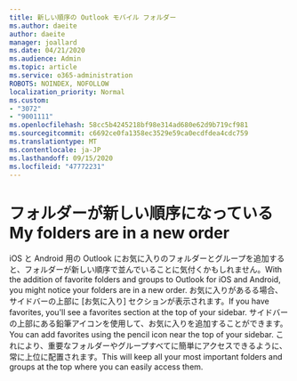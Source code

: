 ```yaml
---
title: 新しい順序の Outlook モバイル フォルダー
ms.author: daeite
author: daeite
manager: joallard
ms.date: 04/21/2020
ms.audience: Admin
ms.topic: article
ms.service: o365-administration
ROBOTS: NOINDEX, NOFOLLOW
localization_priority: Normal
ms.custom:
- "3072"
- "9001111"
ms.openlocfilehash: 58cc5b4245218bf98e314ad680e62d9b719cf981
ms.sourcegitcommit: c6692ce0fa1358ec3529e59ca0ecdfdea4cdc759
ms.translationtype: MT
ms.contentlocale: ja-JP
ms.lasthandoff: 09/15/2020
ms.locfileid: "47772231"
---
```

# <a name="my-folders-are-in-a-new-order"></a><span data-ttu-id="6870a-102">フォルダーが新しい順序になっている</span><span class="sxs-lookup"><span data-stu-id="6870a-102">My folders are in a new order</span></span>

<span data-ttu-id="6870a-103">iOS と Android 用の Outlook にお気に入りのフォルダーとグループを追加すると、フォルダーが新しい順序で並んでいることに気付くかもしれません。</span><span class="sxs-lookup"><span data-stu-id="6870a-103">With the addition of favorite folders and groups to Outlook for iOS and Android, you might notice your folders are in a new order.</span></span> <span data-ttu-id="6870a-104">お気に入りがあるる場合、サイドバーの上部に [お気に入り] セクションが表示されます。</span><span class="sxs-lookup"><span data-stu-id="6870a-104">If you have favorites, you'll see a favorites section at the top of your sidebar.</span></span> <span data-ttu-id="6870a-105">サイドバーの上部にある鉛筆アイコンを使用して、お気に入りを追加することができます。</span><span class="sxs-lookup"><span data-stu-id="6870a-105">You can add favorites using the pencil icon near the top of your sidebar.</span></span> <span data-ttu-id="6870a-106">これにより、重要なフォルダーやグループすべてに簡単にアクセスできるように、常に上位に配置されます。</span><span class="sxs-lookup"><span data-stu-id="6870a-106">This will keep all your most important folders and groups at the top where you can easily access them.</span></span>